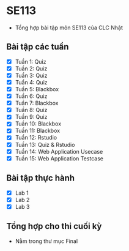 # SE113

- Tổng hợp bài tập môn SE113 của CLC Nhật

## Bài tập các tuần

- [x] Tuần 1: Quiz
- [x] Tuần 2: Quiz
- [x] Tuần 3: Quiz
- [x] Tuần 4: Quiz
- [x] Tuần 5: Blackbox
- [x] Tuần 6: Quiz
- [x] Tuần 7: Blackbox
- [x] Tuần 8: Quiz
- [x] Tuần 9: Quiz
- [x] Tuần 10: Blackbox 
- [x] Tuần 11: Blackbox 
- [x] Tuần 12: Rstudio 
- [x] Tuần 13: Quiz & Rstudio 
- [x] Tuần 14: Web Application Usecase
- [x] Tuần 15: Web Application Testcase

## Bài tập thực hành
- [x] Lab 1
- [x] Lab 2
- [x] Lab 3

## Tổng hợp cho thi cuối kỳ
- Nằm trong thư mục Final